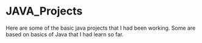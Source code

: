 # JAVA_Projects
Here are some of the basic java projects that I had been working. Some are based on basics of Java that I had learn so far.
